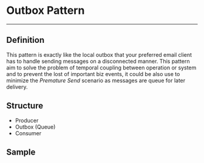 # Outbox Pattern 
----

## Definition
This pattern is exactly like the local outbox that your preferred email client has to handle sending messages on a disconnected manner.
This pattern aim to solve the problem of temporal coupling between operation or system and to prevent the lost of important biz events, 
it could be also use to minimize the *Premature Send* scenario as messages are queue for later delivery.

## Structure 
- Producer
- Outbox (Queue) 
- Consumer 

## Sample 